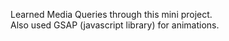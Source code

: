 Learned Media Queries through this mini project. <br>
Also used GSAP (javascript library) for animations.
